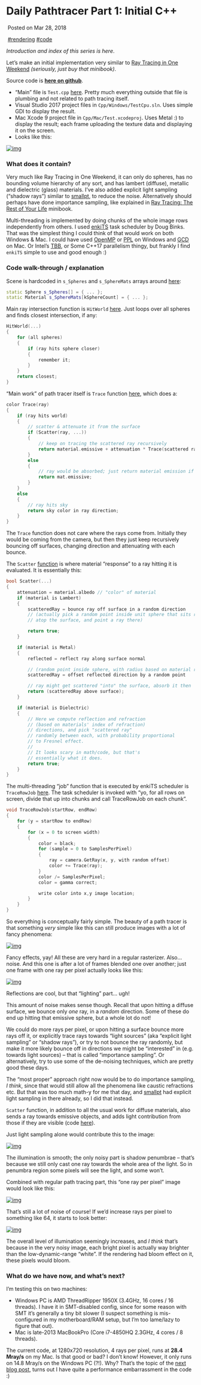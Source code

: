 ﻿# Daily Pathtracer Part 1: Initial C++

​         Posted on                    Mar 28, 2018                

​                  [#rendering](http://aras-p.info/tags/rendering)                  [#code](http://aras-p.info/tags/code)                

*Introduction and index of this series is here*.

Let’s make an initial implementation very similar to [Ray Tracing in One Weekend](http://in1weekend.blogspot.lt/2016/01/ray-tracing-in-one-weekend.html) *(seriously, just buy that minibook)*.

Source code is [**here on github**](https://github.com/aras-p/ToyPathTracer/tree/01-initial/Cpp).

- “Main” file is `Test.cpp` [here](https://github.com/aras-p/ToyPathTracer/blob/01-initial/Cpp/Source/Test.cpp). Pretty much everything outside that file is plumbing and not related to path tracing itself.
- Visual Studio 2017 project files in `Cpp/Windows/TestCpu.sln`. Uses simple GDI to display the result.
- Mac Xcode 9 project file in `Cpp/Mac/Test.xcodeproj`. Uses Metal :) to display the result; each frame uploading the texture data and displaying it on the screen.
- Looks like this:

[
![img](http://aras-p.info/img/blog/2018/rt-initial-cpp-mac.jpg)](http://aras-p.info/img/blog/2018/rt-initial-cpp-mac.jpg)

### What does it contain?

Very much like Ray Tracing in One Weekend, it can only do spheres, has no bounding volume hierarchy of any sort, and has lambert (diffuse), metallic and dielectric (glass) materials. I’ve also added explicit light sampling (“shadow rays”) similar to [smallpt](http://www.kevinbeason.com/smallpt/), to reduce the noise. Alternatively should perhaps have done importance sampling, like explained in [Ray Tracing: The Rest of Your Life](http://in1weekend.blogspot.lt/2016/03/ray-tracing-rest-of-your-life.html) minibook.

Multi-threading is implemented by doing chunks of the whole image rows independently from others. I used [enkiTS](https://github.com/dougbinks/enkiTS) task scheduler by Doug Binks. That was the simplest thing I could think of that would work on both Windows & Mac. I could have used [OpenMP](http://www.openmp.org/) or [PPL](https://msdn.microsoft.com/en-us/library/dd492418.aspx) on Windows and [GCD](http://aras-p.info/blog/2013/02/03/parallel-for-in-apples-gcd/) on Mac. Or Intel’s [TBB](https://www.threadingbuildingblocks.org/), or Some C++17 parallelism thingy, but frankly I find `enkiTS` simple to use and good enough :)

### Code walk-through / explanation

Scene is hardcoded in `s_Spheres` and `s_SphereMats` arrays around [here](https://github.com/aras-p/ToyPathTracer/blob/01-initial/Cpp/Source/Test.cpp#L12):

```c++
static Sphere s_Spheres[] = { ... };
static Material s_SphereMats[kSphereCount] = { ... };
```

Main ray intersection function is `HitWorld` [here](https://github.com/aras-p/ToyPathTracer/blob/01-initial/Cpp/Source/Test.cpp#L54). Just loops over all spheres and finds closest intersection, if any:

```c++
HitWorld(...)
{
	for (all spheres)
	{
		if (ray hits sphere closer)
		{
			remember it;
		}
	}
	return closest;
}
```

“Main work” of path tracer itself is `Trace` function [here](https://github.com/aras-p/ToyPathTracer/blob/01-initial/Cpp/Source/Test.cpp#L178), which does a:

```c++
color Trace(ray)
{
	if (ray hits world)
    {
    	// scatter & attenuate it from the surface
    	if (Scatter(ray, ...))
    	{
    		// keep on tracing the scattered ray recursively
    		return material.emissive + attenuation * Trace(scattered ray);
    	}
    	else
    	{
    		// ray would be absorbed; just return material emission if any
    		return mat.emissive;
    	}
    }
    else
    {
        // ray hits sky
        return sky color in ray direction;
    }
}
```

The `Trace` function does not care where the rays come from. Initially they would be coming from the camera, but then they just keep recursively bouncing off surfaces, changing direction and attenuating with each bounce.

The `Scatter` [function](https://github.com/aras-p/ToyPathTracer/blob/01-initial/Cpp/Source/Test.cpp#L73) is where material “response” to a ray hitting it is evaluated. It is essentially this:

```c++
bool Scatter(...)
{
  	attenuation = material.albedo // "color" of material
	if (material is Lambert)
    {    	
    	scatteredRay = bounce ray off surface in a random direction
    	// (actually pick a random point inside unit sphere that sits right
    	// atop the surface, and point a ray there)

        return true;
    }

    if (material is Metal)
    {
    	reflected = reflect ray along surface normal

    	// (random point inside sphere, with radius based on material roughness)
    	scatteredRay = offset reflected direction by a random point

    	// ray might get scattered "into" the surface, absorb it then
    	return (scatteredRay above surface);
    }

    if (material is Dielectric)
    {
    	// Here we compute reflection and refraction
    	// (based on materials' index of refraction)
    	// directions, and pick "scattered ray"
    	// randomly between each, with probability proportional
    	// to Fresnel effect.
    	//
    	// It looks scary in math/code, but that's
    	// essentially what it does.
    	return true;
    }
}
```

The multi-threading “job” function that is executed by enkiTS scheduler is `TraceRowJob` [here](https://github.com/aras-p/ToyPathTracer/blob/01-initial/Cpp/Source/Test.cpp#L220). The task scheduler is invoked with “yo, for all rows on screen, divide that up into chunks and call TraceRowJob on each chunk”.

```c++
void TraceRowJob(startRow, endRow)
{
	for (y = startRow to endRow)
    {
        for (x = 0 to screen width)
        {
        	color = black;
        	for (sample = 0 to SamplesPerPixel)
            {
            	ray = camera.GetRay(x, y, with random offset)
            	color += Trace(ray);
            }
            color /= SamplesPerPixel;
            color = gamma correct;

            write color into x,y image location;
        }
    }
}
```

So everything is conceptually fairly simple. The beauty of a path tracer is that something *very* simple like this can still produce images with a lot of fancy phenomena:

[
![img](DailyPathtracerPart1InitialC++.assets/rt-initial-labeled.png)](http://aras-p.info/img/blog/2018/rt-initial-labeled.png)

Fancy effects, yay! All these are very hard in a regular rasterizer. Also… noise. And this one is after a lot of frames blended one over another; just one frame with one ray per pixel actually looks like this:

[
![img](DailyPathtracerPart1InitialC++.assets/rt-initial-noise.png)](http://aras-p.info/img/blog/2018/rt-initial-noise.png)

Reflections are cool, but that “lighting” part… ugh!

This amount of noise makes sense though. Recall that upon hitting a diffuse surface, we bounce only *one* ray, in a *random* direction. Some of these do end up hitting that emissive sphere, but a whole lot do not!

We could do more rays per pixel, or upon hitting a surface bounce more rays off it, or explicitly trace rays towards “light sources” (aka “explicit light sampling” or “shadow rays”), or try to not bounce the ray randomly, but make it more likely bounce off in directions we might be “interested” in (e.g. towards light sources) – that is called “importance sampling”. Or alternatively, try to use some of the de-noising techniques, which are pretty good these days.

The “most proper” approach right now would be to do importance sampling, *I think*, since that would still allow all the phenomena like caustic refractions etc. But that was too much math-y for me that day, and [smallpt](http://www.kevinbeason.com/smallpt/) had explicit light sampling in there already, so I did that instead.

`Scatter` function, in addition to all the usual work for diffuse materials, also sends a ray towards emissive objects, and adds light contribution from those if they are visible (code [here](https://github.com/aras-p/ToyPathTracer/blob/01-initial/Cpp/Source/Test.cpp#L83)).

Just light sampling alone would contribute this to the image:

[
![img](DailyPathtracerPart1InitialC++.assets/rt-initial-lightsampling-alone.png)](http://aras-p.info/img/blog/2018/rt-initial-lightsampling-alone.png)

The illumination is smooth; the only noisy part is shadow penumbrae – that’s because we still only cast one ray towards the whole area of the light. So in penumbra region some pixels will see the light, and some won’t.

Combined with regular path tracing part, this “one ray per pixel” image would look like this:

[
![img](DailyPathtracerPart1InitialC++.assets/rt-initial-wihtlightsampling.png)](http://aras-p.info/img/blog/2018/rt-initial-wihtlightsampling.png)

That’s still a lot of noise of course! If we’d increase rays per pixel to something like 64, it starts to look better:

[
![img](DailyPathtracerPart1InitialC++.assets/rt-initial-wihtlightsampling64.png)](http://aras-p.info/img/blog/2018/rt-initial-wihtlightsampling64.png)

The overall level of illumination seemingly increases, and *I think* that’s because in the very noisy image, each bright pixel is actually way brighter than the low-dynamic-range “white”. If the rendering had bloom effect on it, these pixels would bloom.

### What do we have now, and what’s next?

I’m testing this on two machines:

- Windows PC is AMD ThreadRipper 1950X (3.4GHz, 16 cores / 16 threads). I have it in SMT-disabled config, since for some reason with SMT it’s generally a tiny bit slower (I suspect something is mis-configured in my motherboard/RAM setup, but I’m too lame/lazy to figure that out).
- Mac is late-2013 MacBookPro (Core i7-4850HQ 2.3GHz, 4 cores / 8 threads).

The current code, at 1280x720 resolution, 4 rays per pixel, runs at **28.4 Mray/s** on my Mac. Is that good or bad? I don’t know! However, it only runs on 14.8 Mray/s on the Windows PC (?!). Why? That’s the topic of the [next blog post](http://aras-p.info/blog/2018/03/28/Daily-Pathtracer-Part-2-Fix-Stupid/), turns out I have quite a performance embarrassment in the code :)
